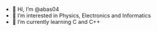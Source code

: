 - 👋 Hi, I’m @abas04
- 👀 I’m interested in Physics, Electronics and Informatics
- 🌱 I’m currently learning C and C++

<!---
abas04/abas04 is a ✨ special ✨ repository because its `README.md` (this file) appears on your GitHub profile.
You can click the Preview link to take a look at your changes.
--->
